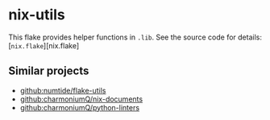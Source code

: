 # nix-utils

This flake provides helper functions in `.lib`. See the source code
for details: [`nix.flake`][nix.flake]

## Similar projects

- [github:numtide/flake-utils](https://github.com/numtide/flake-utils)
- [github:charmoniumQ/nix-documents](https://github.com/charmoniumQ/nix-documents)
- [github:charmoniumQ/python-linters](https://github.com/charmoniumQ/python-linters)
